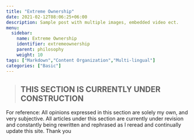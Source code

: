 ```yaml
---
title: "Extreme Ownership"
date: 2021-02-12T08:06:25+06:00
description: Sample post with multiple images, embedded video ect.
menu:
  sidebar:
    name: Extreme Ownership
    identifier: extremeownership
    parent: philosophy
    weight: 10
tags: ["Markdown","Content Organization","Multi-lingual"]
categories: ["Basic"]
---
```

>##       THIS SECTION IS CURRENTLY UNDER CONSTRUCTION

For reference: All opinions expressed in this section are solely my own, and very subjective. All articles under this section are currently under revision and constantly being rewritten and rephrased as I reread and continually update this site. Thank you
